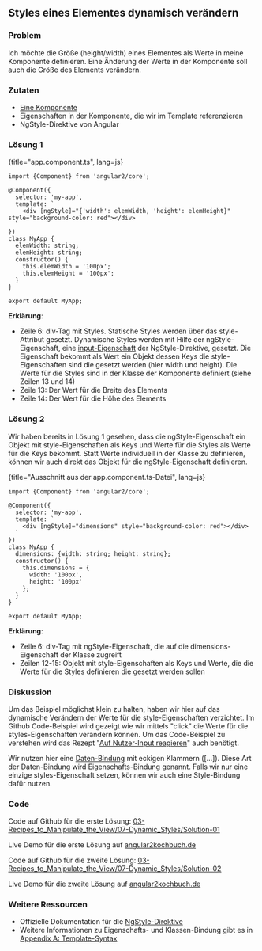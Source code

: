 ## Styles eines Elementes dynamisch verändern

### Problem

Ich möchte die Größe (height/width) eines Elementes als Werte in meine Komponente definieren. Eine Änderung der Werte in der Komponente soll auch die Größe des Elements verändern.

### Zutaten
* [Eine Komponente](#c02-component-definition)
* Eigenschaften in der Komponente, die wir im Template referenzieren
* NgStyle-Direktive von Angular

### Lösung 1

{title="app.component.ts", lang=js}
```
import {Component} from 'angular2/core';

@Component({
  selector: 'my-app',
  template: `
    <div [ngStyle]="{'width': elemWidth, 'height': elemHeight}" style="background-color: red"></div>
  `
})
class MyApp {
  elemWidth: string;
  elemHeight: string;
  constructor() {
    this.elemWidth = '100px';
    this.elemHeight = '100px';
  }
}

export default MyApp;
```

__Erklärung__:

* Zeile 6: div-Tag mit Styles. Statische Styles werden über das style-Attribut gesetzt. Dynamische Styles werden mit Hilfe der ngStyle-Eigenschaft, eine [input-Eigenschaft](#gl-input-property) der NgStyle-Direktive, gesetzt. Die Eigenschaft bekommt als Wert ein Objekt dessen Keys die style-Eigenschaften sind die gesetzt werden (hier width und height). Die Werte für die Styles sind in der Klasse der Komponente definiert (siehe Zeilen 13 und 14)
* Zeile 13: Der Wert für die Breite des Elements
* Zeile 14: Der Wert für die Höhe des Elements

### Lösung 2

Wir haben bereits in Lösung 1 gesehen, dass die ngStyle-Eigenschaft ein Objekt mit style-Eigenschaften als Keys und Werte für die Styles als Werte für die Keys bekommt.
Statt Werte individuell in der Klasse zu definieren, können wir auch direkt das Objekt für die ngStyle-Eigenschaft definieren.

{title="Ausschnitt aus der app.component.ts-Datei", lang=js}
```
import {Component} from 'angular2/core';

@Component({
  selector: 'my-app',
  template: `
    <div [ngStyle]="dimensions" style="background-color: red"></div>
  `
})
class MyApp {
  dimensions: {width: string; height: string};
  constructor() {
    this.dimensions = {
      width: '100px',
      height: '100px'
    };
  }
}

export default MyApp;
```

__Erklärung__:

* Zeile 6: div-Tag mit ngStyle-Eigenschaft, die auf die dimensions-Eigenschaft der Klasse zugreift
* Zeilen 12-15: Objekt mit style-Eigenschaften als Keys und Werte, die die Werte für die Styles definieren die gesetzt werden sollen

### Diskussion

Um das Beispiel möglichst klein zu halten, haben wir hier auf das dynamische Verändern der Werte für die style-Eigenschaften verzichtet.
Im Github Code-Beispiel wird gezeigt wie wir mittels "click" die Werte für die styles-Eigenschaften verändern können.
Um das Code-Beispiel zu verstehen wird das Rezept "[Auf Nutzer-Input reagieren](#c03-user-input)" auch benötigt.

Wir nutzen hier eine [Daten-Bindung](#gl-data-binding) mit eckigen Klammern ([...]).
Diese Art der Daten-Bindung wird Eigenschafts-Bindung genannt.
Falls wir nur eine einzige styles-Eigenschaft setzen, können wir auch eine Style-Bindung dafür nutzen.

### Code

Code auf Github für die erste Lösung: [03-Recipes\_to\_Manipulate\_the\_View/07-Dynamic\_Styles/Solution-01](https://github.com/jsperts/angular2_kochbuch_code/tree/master/03-Recipes_to_Manipulate_the_View/07-Dynamic_Styles/Solution-01)

Live Demo für die erste Lösung auf [angular2kochbuch.de](http://angular2kochbuch.de/examples/code/03-Recipes_to_Manipulate_the_View/07-Dynamic_Styles/Solution-01/index.html)

Code auf Github für die zweite Lösung: [03-Recipes\_to\_Manipulate\_the\_View/07-Dynamic\_Styles/Solution-02](https://github.com/jsperts/angular2_kochbuch_code/tree/master/03-Recipes_to_Manipulate_the_View/07-Dynamic_Styles/Solution-02)

Live Demo für die zweite Lösung auf [angular2kochbuch.de](http://angular2kochbuch.de/examples/code/03-Recipes_to_Manipulate_the_View/07-Dynamic_Styles/Solution-02/index.html)

### Weitere Ressourcen

* Offizielle Dokumentation für die [NgStyle-Direktive](https://angular.io/docs/ts/latest/api/common/NgStyle-directive.html)
* Weitere Informationen zu Eigenschafts- und Klassen-Bindung gibt es in [Appendix A: Template-Syntax](#appendix-a)


